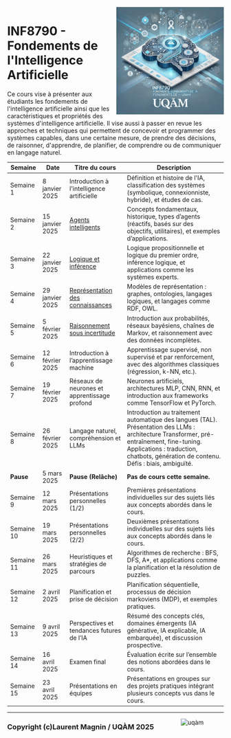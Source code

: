 <img style="float: right;" src="./images/image_inf8790.png" alt="image_inf8790" width="250"/>

# INF8790 - Fondements de l'Intelligence Artificielle

Ce cours vise à présenter aux étudiants les fondements de l'intelligence artificielle ainsi que les caractéristiques et propriétés des systèmes d'intelligence artificielle. Il vise aussi à passer en revue les approches et techniques qui permettent de concevoir et programmer des systèmes capables, dans une certaine mesure, de prendre des décisions, de raisonner, d'apprendre, de planifier, de comprendre ou de communiquer en langage naturel.

| **Semaine** | **Date**        | **Titre du cours**                       | **Description**                                                                                         |
|-------------|-----------------|------------------------------------------|---------------------------------------------------------------------------------------------------------|
| Semaine 1   | 8 janvier 2025  | Introduction à l'intelligence artificielle | Définition et histoire de l'IA, classification des systèmes (symbolique, connexionniste, hybride), et études de cas. |
| Semaine 2   | 15 janvier 2025 | [Agents intelligents](lectures/02_agents/README.md) | Concepts fondamentaux, historique, types d’agents (réactifs, basés sur des objectifs, utilitaires), et exemples d’applications. |
| Semaine 3   | 22 janvier 2025 | [Logique et inférence](lectures/03_logique/README.md) | Logique propositionnelle et logique du premier ordre, inférence logique, et applications comme les systèmes experts. |
| Semaine 4   | 29 janvier 2025 | [Représentation des connaissances](lectures/04_rep_connaissances/README.md)        | Modèles de représentation : graphes, ontologies, langages logiques, et langages comme RDF, OWL.        |
| Semaine 5   | 5 février 2025  | [Raisonnement sous incertitude](lectures/05_probabilites)            | Introduction aux probabilités, réseaux bayésiens, chaînes de Markov, et raisonnement avec des données incomplètes. |
| Semaine 6   | 12 février 2025 | Introduction à l’apprentissage machine   | Apprentissage supervisé, non supervisé et par renforcement, avec des algorithmes classiques (régression, k-NN, etc.). |
| Semaine 7   | 19 février 2025 | Réseaux de neurones et apprentissage profond | Neurones artificiels, architectures MLP, CNN, RNN, et introduction aux frameworks comme TensorFlow et PyTorch. |
|  Semaine 8   | 26 février 2025 | Langage naturel, compréhension et LLMs   | Introduction au traitement automatique des langues (TAL). Présentation des LLMs : architecture Transformer, pré-entraînement, fine-tuning. Applications : traduction, chatbots, génération de contenu. Défis : biais, ambiguïté. |
| **Pause**   | 5 mars 2025      | **Pause (Relâche)**                     | **Pas de cours cette semaine.**                                                                        |
| Semaine 9   | 12 mars 2025    | Présentations personnelles (1/2)         | Premières présentations individuelles sur des sujets liés aux concepts abordés dans le cours.          |
| Semaine 10  | 19 mars 2025    | Présentations personnelles (2/2)         | Deuxièmes présentations individuelles sur des sujets liés aux concepts abordés dans le cours.          |
| Semaine 11  | 26 mars 2025 | Heuristiques et stratégies de parcours   | Algorithmes de recherche : BFS, DFS, A*, et applications comme la planification et la résolution de puzzles. |
| Semaine 12  | 2 avril 2025    | Planification et prise de décision       | Planification séquentielle, processus de décision markoviens (MDP), et exemples pratiques.             |
| Semaine 13  | 9 avril 2025    | Perspectives et tendances futures de l’IA | Résumé des concepts clés, domaines émergents (IA générative, IA explicable, IA embarquée), et discussion prospective. |
| Semaine 14  | 16 avril 2025   | Examen final                            | Évaluation écrite sur l’ensemble des notions abordées dans le cours.                      |
| Semaine 15  | 23 avril 2025   | Présentations en équipes                 | Présentations en groupes sur des projets pratiques intégrant plusieurs concepts vus dans le cours.     |

--------------- 

<img style="float: right;" align="right" src="../images/uqam.png" alt="uqàm" width="100"/>

### Copyright (c)Laurent Magnin / UQÀM 2025
